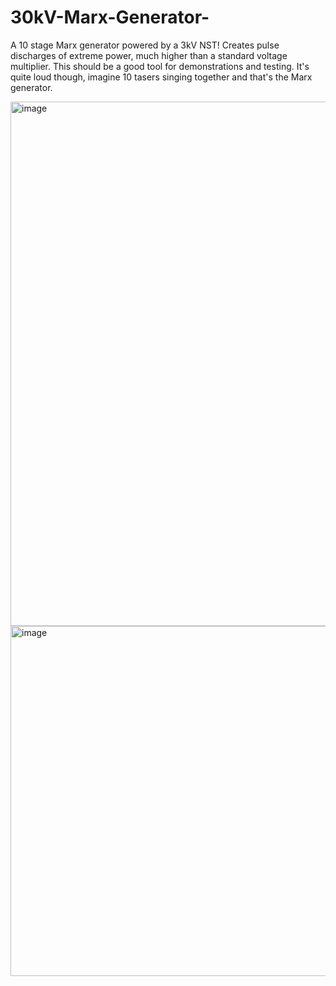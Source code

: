# 30kV-Marx-Generator-
A 10 stage Marx generator powered by a 3kV NST! Creates pulse discharges of extreme power, much higher than a standard voltage multiplier. 
This should be a good tool for demonstrations and testing. It's quite loud though, imagine 10 tasers singing together and that's the Marx generator.

<img width="629" height="839" alt="image" src="https://github.com/user-attachments/assets/419f4457-372a-46f1-85d0-8cdbc2bb96c5" />

<img width="1121" height="560" alt="image" src="https://github.com/user-attachments/assets/f5319eab-d228-4899-9eeb-afc1eef4f97a" />
